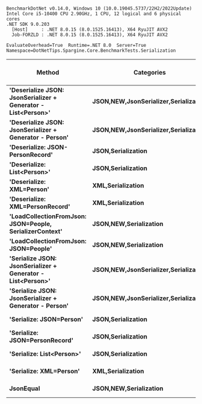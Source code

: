 ```

BenchmarkDotNet v0.14.0, Windows 10 (10.0.19045.5737/22H2/2022Update)
Intel Core i5-10400 CPU 2.90GHz, 1 CPU, 12 logical and 6 physical cores
.NET SDK 9.0.203
  [Host]     : .NET 8.0.15 (8.0.1525.16413), X64 RyuJIT AVX2
  Job-FORZLD : .NET 8.0.15 (8.0.1525.16413), X64 RyuJIT AVX2

EvaluateOverhead=True  Runtime=.NET 8.0  Server=True  
Namespace=DotNetTips.Spargine.Core.BenchmarkTests.Serialization  

```
| Method                                                        | Categories                                | Mean         | Error       | StdDev      | StdErr      | Min          | Q1           | Median       | Q3           | Max          | Op/s      | CI99.9% Margin | Iterations | Kurtosis | MValue | Skewness | Rank | LogicalGroup | Baseline | Code Size | Completed Work Items | Lock Contentions | Exceptions | Gen0   | Gen1   | Gen2   | Allocated |
|-------------------------------------------------------------- |------------------------------------------ |-------------:|------------:|------------:|------------:|-------------:|-------------:|-------------:|-------------:|-------------:|----------:|---------------:|-----------:|---------:|-------:|---------:|-----:|------------- |--------- |----------:|---------------------:|-----------------:|-----------:|-------:|-------:|-------:|----------:|
| **&#39;Deserialize JSON: JsonSerializer + Generator - List&lt;Person&gt;&#39;** | **JSON,**NEW**,JsonSerializer,Serialization** | **652,455.7 ns** | **3,759.79 ns** | **3,516.91 ns** |   **908.06 ns** | **646,723.1 ns** | **649,946.6 ns** | **652,106.4 ns** | **654,614.9 ns** | **660,043.3 ns** |   **1,532.7** |    **-446.531 ns** |      **15.00** |    **2.383** |  **2.000** |   **0.2833** |   **11** | *****            | **No**       |   **3,569 B** |                    **-** |                **-** |          **-** | **1.9531** |      **-** |      **-** |  **207505 B** |
| **&#39;Deserialize JSON: JsonSerializer + Generator - Person&#39;**       | **JSON,**NEW**,JsonSerializer,Serialization** |   **6,543.6 ns** |    **28.12 ns** |    **26.30 ns** |     **6.79 ns** |   **6,503.2 ns** |   **6,522.0 ns** |   **6,544.9 ns** |   **6,560.7 ns** |   **6,599.7 ns** | **152,822.1** |       **4.104 ns** |      **15.00** |    **2.185** |  **2.000** |   **0.2526** |    **5** | *****            | **No**       |   **3,496 B** |                    **-** |                **-** |          **-** | **0.0229** |      **-** |      **-** |    **2584 B** |
| **&#39;Deserialize: JSON-PersonRecord&#39;**                              | **JSON,Serialization**                        |   **6,186.7 ns** |    **25.08 ns** |    **22.23 ns** |     **5.94 ns** |   **6,137.8 ns** |   **6,180.2 ns** |   **6,188.0 ns** |   **6,201.9 ns** |   **6,220.3 ns** | **161,636.0** |       **4.029 ns** |      **14.00** |    **2.504** |  **2.000** |  **-0.5832** |    **4** | *****            | **No**       |     **624 B** |                    **-** |                **-** |          **-** | **0.0229** |      **-** |      **-** |    **2600 B** |
| **&#39;Deserialize: List&lt;Person&gt;&#39;**                                   | **JSON,Serialization**                        | **654,125.3 ns** | **3,159.13 ns** | **2,800.48 ns** |   **748.46 ns** | **649,087.2 ns** | **652,104.3 ns** | **654,407.0 ns** | **655,979.9 ns** | **658,932.3 ns** |   **1,528.8** |    **-367.230 ns** |      **14.00** |    **1.892** |  **2.000** |  **-0.1745** |   **11** | *****            | **No**       |     **624 B** |                    **-** |                **-** |          **-** | **1.9531** |      **-** |      **-** |  **221737 B** |
| **&#39;Deserialize: XML=Person&#39;**                                     | **XML,Serialization**                         |  **22,626.8 ns** |   **161.36 ns** |   **150.93 ns** |    **38.97 ns** |  **22,366.8 ns** |  **22,573.0 ns** |  **22,641.7 ns** |  **22,721.0 ns** |  **22,897.7 ns** |  **44,195.3** |     **-11.985 ns** |      **15.00** |    **2.102** |  **2.000** |  **-0.1845** |    **8** | *****            | **No**       |        **NA** |                    **-** |                **-** |          **-** | **0.1221** |      **-** |      **-** |   **20972 B** |
| **&#39;Deserialize: XML=PersonRecord&#39;**                               | **XML,Serialization**                         |  **21,238.0 ns** |   **159.92 ns** |   **141.77 ns** |    **37.89 ns** |  **21,022.6 ns** |  **21,161.4 ns** |  **21,211.6 ns** |  **21,290.6 ns** |  **21,515.6 ns** |  **47,085.4** |     **-11.945 ns** |      **14.00** |    **2.221** |  **2.000** |   **0.4782** |    **7** | *****            | **No**       |        **NA** |                    **-** |                **-** |          **-** | **0.1831** |      **-** |      **-** |   **20206 B** |
| **&#39;LoadCollectionFromJson: JSON=People, SerializerContext&#39;**      | **JSON,**NEW**,Serialization**                | **790,517.9 ns** | **3,198.01 ns** | **2,991.42 ns** |   **772.38 ns** | **784,808.3 ns** | **788,953.0 ns** | **790,828.5 ns** | **792,327.2 ns** | **796,406.1 ns** |   **1,265.0** |    **-378.691 ns** |      **15.00** |    **2.496** |  **2.000** |  **-0.1657** |   **12** | *****            | **No**       |        **NA** |                    **-** |                **-** |          **-** | **1.9531** |      **-** |      **-** |  **252737 B** |
| **&#39;LoadCollectionFromJson: JSON=People&#39;**                         | **JSON,**NEW**,Serialization**                | **805,887.0 ns** | **4,343.96 ns** | **4,063.35 ns** | **1,049.15 ns** | **799,475.0 ns** | **802,243.0 ns** | **805,285.6 ns** | **808,923.2 ns** | **813,043.7 ns** |   **1,240.9** |    **-517.076 ns** |      **15.00** |    **1.628** |  **2.000** |   **0.0126** |   **12** | *****            | **No**       |        **NA** |                    **-** |                **-** |          **-** | **2.9297** |      **-** |      **-** |  **268345 B** |
| **&#39;Serialize JSON: JsonSerializer + Generator - List&lt;Person&gt;&#39;**   | **JSON,**NEW**,JsonSerializer,Serialization** | **262,668.3 ns** | **4,352.53 ns** | **4,071.36 ns** | **1,051.22 ns** | **257,584.0 ns** | **259,441.7 ns** | **262,334.1 ns** | **265,019.1 ns** | **272,790.3 ns** |   **3,807.1** |    **-518.110 ns** |      **15.00** |    **3.043** |  **2.000** |   **0.7776** |    **9** | *****            | **No**       |   **3,374 B** |                    **-** |                **-** |          **-** | **5.3711** | **5.3711** | **5.3711** |  **153417 B** |
| **&#39;Serialize JSON: JsonSerializer + Generator - Person&#39;**         | **JSON,**NEW**,JsonSerializer,Serialization** |   **1,272.6 ns** |    **11.28 ns** |    **10.55 ns** |     **2.72 ns** |   **1,253.1 ns** |   **1,262.0 ns** |   **1,275.1 ns** |   **1,280.8 ns** |   **1,287.3 ns** | **785,799.1** |       **6.138 ns** |      **15.00** |    **1.660** |  **2.000** |  **-0.2951** |    **1** | *****            | **No**       |   **3,405 B** |                    **-** |                **-** |          **-** | **0.0153** |      **-** |      **-** |    **1520 B** |
| **&#39;Serialize: JSON=Person&#39;**                                      | **JSON,Serialization**                        |   **1,587.0 ns** |     **7.78 ns** |     **7.28 ns** |     **1.88 ns** |   **1,574.4 ns** |   **1,581.7 ns** |   **1,584.2 ns** |   **1,594.0 ns** |   **1,598.0 ns** | **630,116.8** |       **6.561 ns** |      **15.00** |    **1.542** |  **2.000** |   **0.1070** |    **2** | *****            | **No**       |   **2,438 B** |                    **-** |                **-** |          **-** | **0.0191** |      **-** |      **-** |    **1864 B** |
| **&#39;Serialize: JSON=PersonRecord&#39;**                                | **JSON,Serialization**                        |   **1,719.9 ns** |     **5.57 ns** |     **5.21 ns** |     **1.34 ns** |   **1,711.8 ns** |   **1,716.7 ns** |   **1,719.3 ns** |   **1,722.5 ns** |   **1,730.8 ns** | **581,413.0** |       **6.828 ns** |      **15.00** |    **2.298** |  **2.000** |   **0.4424** |    **3** | *****            | **No**       |   **2,444 B** |                    **-** |                **-** |          **-** | **0.0191** |      **-** |      **-** |    **1840 B** |
| **&#39;Serialize: List&lt;Person&gt;&#39;**                                     | **JSON,Serialization**                        | **288,223.3 ns** | **5,471.81 ns** | **5,619.14 ns** | **1,362.84 ns** | **281,444.8 ns** | **283,928.0 ns** | **285,959.8 ns** | **291,750.7 ns** | **297,439.2 ns** |   **3,469.5** |    **-672.921 ns** |      **17.00** |    **1.618** |  **2.000** |   **0.5208** |   **10** | *****            | **No**       |     **334 B** |                    **-** |                **-** |          **-** | **5.8594** | **5.8594** | **5.8594** |  **157195 B** |
| **&#39;Serialize: XML=Person&#39;**                                       | **XML,Serialization**                         |  **17,774.4 ns** |   **143.97 ns** |   **127.63 ns** |    **34.11 ns** |  **17,583.5 ns** |  **17,678.2 ns** |  **17,775.8 ns** |  **17,841.3 ns** |  **18,030.8 ns** |  **56,260.8** |     **-10.055 ns** |      **14.00** |    **2.119** |  **2.000** |   **0.1405** |    **6** | *****            | **No**       |        **NA** |                    **-** |                **-** |          **-** | **0.2441** |      **-** |      **-** |   **24090 B** |
| **JsonEqual**                                                     | **JSON,**NEW**,Serialization**                |   **1,295.5 ns** |     **4.98 ns** |     **4.41 ns** |     **1.18 ns** |   **1,288.4 ns** |   **1,292.8 ns** |   **1,296.0 ns** |   **1,297.9 ns** |   **1,302.7 ns** | **771,890.2** |       **6.411 ns** |      **14.00** |    **1.884** |  **2.000** |  **-0.2325** |    **1** | *****            | **No**       |        **NA** |                    **-** |                **-** |          **-** | **0.0057** |      **-** |      **-** |     **560 B** |
